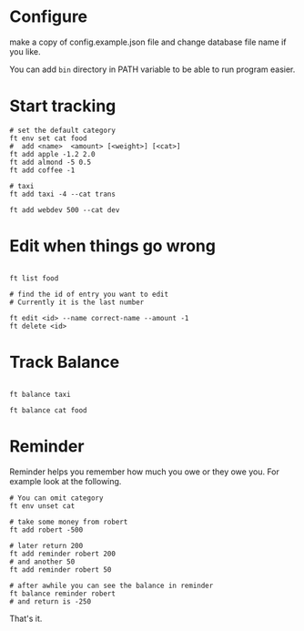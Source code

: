 # Configure
make a copy of config.example.json file and change database file 
name if you like.

You can add `bin` directory in PATH variable to be able to run program easier.

# Start tracking 

```
# set the default category
ft env set cat food
#  add <name>  <amount> [<weight>] [<cat>]
ft add apple -1.2 2.0
ft add almond -5 0.5
ft add coffee -1

# taxi
ft add taxi -4 --cat trans

ft add webdev 500 --cat dev

```

# Edit when things go wrong

```

ft list food

# find the id of entry you want to edit
# Currently it is the last number

ft edit <id> --name correct-name --amount -1
ft delete <id>

```

# Track Balance

```

ft balance taxi

ft balance cat food

```

# Reminder


Reminder helps you remember how much you owe or they owe you. For example look
at the following.

```
# You can omit category
ft env unset cat

# take some money from robert
ft add robert -500

# later return 200
ft add reminder robert 200
# and another 50
ft add reminder robert 50

# after awhile you can see the balance in reminder
ft balance reminder robert
# and return is -250

```

That's it.
